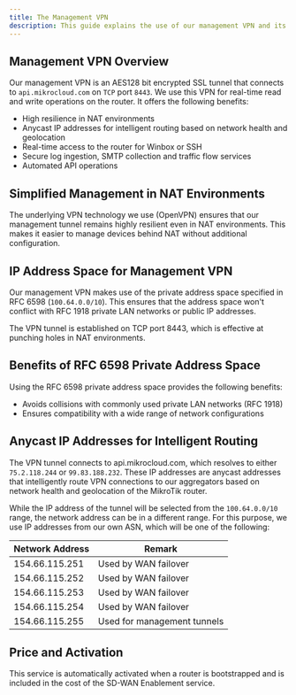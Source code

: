 ```yaml
---
title: The Management VPN
description: This guide explains the use of our management VPN and its features. The VPN provides secure, real-time access to your routers, even in challenging network environments.
---
```


## Management VPN Overview

Our management VPN is an AES128 bit encrypted SSL tunnel that connects to `api.mikrocloud.com` on `TCP` port `8443`. We use this VPN for real-time read and write operations on the router. It offers the following benefits:

- High resilience in NAT environments
- Anycast IP addresses for intelligent routing based on network health and geolocation
- Real-time access to the router for Winbox or SSH
- Secure log ingestion, SMTP collection and traffic flow services
- Automated API operations

## Simplified Management in NAT Environments

The underlying VPN technology we use (OpenVPN) ensures that our management tunnel remains highly resilient even in NAT environments. This makes it easier to manage devices behind NAT without additional configuration.

## IP Address Space for Management VPN

Our management VPN makes use of the private address space specified in RFC 6598 (`100.64.0.0/10`). This ensures that the address space won't conflict with RFC 1918 private LAN networks or public IP addresses.

The VPN tunnel is established on TCP port 8443, which is effective at punching holes in NAT environments.

## Benefits of RFC 6598 Private Address Space

Using the RFC 6598 private address space provides the following benefits:

- Avoids collisions with commonly used private LAN networks (RFC 1918)
- Ensures compatibility with a wide range of network configurations

## Anycast IP Addresses for Intelligent Routing

The VPN tunnel connects to api.mikrocloud.com, which resolves to either `75.2.118.244` or `99.83.188.232`. These IP addresses are anycast addresses that intelligently route VPN connections to our aggregators based on network health and geolocation of the MikroTik router.

While the IP address of the tunnel will be selected from the `100.64.0.0/10` range, the network address can be in a different range. For this purpose, we use IP addresses from our own ASN, which will be one of the following:

| Network Address | Remark                      |
| --------------- | --------------------------- |
| 154.66.115.251  | Used by WAN failover        |
| 154.66.115.252  | Used by WAN failover        |
| 154.66.115.253  | Used by WAN failover        |
| 154.66.115.254  | Used by WAN failover        |
| 154.66.115.255  | Used for management tunnels |

## Price and Activation

This service is automatically activated when a router is bootstrapped and is included in the cost of the SD-WAN Enablement service.
